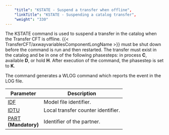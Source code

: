 ```yaml
---
    "title": "KSTATE - Suspend a transfer when offline",
    "linkTitle": "KSTATE - Suspending a catalog transfer",
    "weight": "330"
---
```

The KSTATE
command is used to suspend a transfer in the catalog when the Transfer CFT is offline. {{< TransferCFT/axwayvariablesComponentLongName  >}} must
be shut down before the command is run and then restarted. The transfer
must exist in the catalog and be in one of the following phasesteps: in process
****C****, available ****D****,
or hold ****H****. After execution of
the command, the phasestep is set to ****K****.

The command generates a WLOG command which reports the event in the
LOG file.


| Parameter  | Description  |
| --- | --- |
| [IDF](../../../command_summary/parameter_intro/idf) | Model file identifier. |
| [IDTU](../../../command_summary/parameter_intro/idtu) | Local transfer counter identifier. |
| [PART](../../../command_summary/parameter_intro/part)<br/> **(Mandatory)** | Identifier of the partner. |

